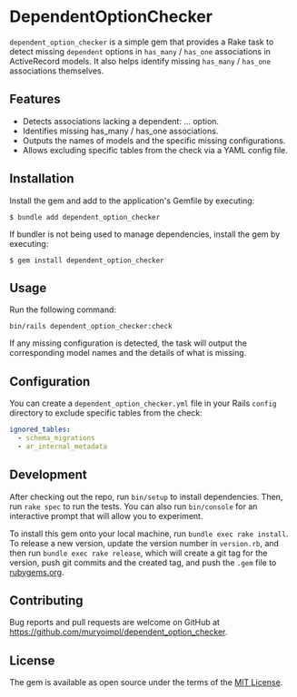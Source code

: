 # DependentOptionChecker

`dependent_option_checker` is a simple gem that provides a Rake task to detect missing `dependent` options in `has_many` / `has_one` associations in ActiveRecord models. It also helps identify missing `has_many` / `has_one` associations themselves.

## Features

- Detects associations lacking a dependent: ... option.
- Identifies missing has_many / has_one associations.
- Outputs the names of models and the specific missing configurations.
- Allows excluding specific tables from the check via a YAML config file.

## Installation

Install the gem and add to the application's Gemfile by executing:

    $ bundle add dependent_option_checker

If bundler is not being used to manage dependencies, install the gem by executing:

    $ gem install dependent_option_checker

## Usage

Run the following command:

```console
bin/rails dependent_option_checker:check
```

If any missing configuration is detected, the task will output the corresponding model names and the details of what is missing.


## Configuration

You can create a `dependent_option_checker.yml` file in your Rails `config` directory to exclude specific tables from the check:

```yaml
ignored_tables:
  - schema_migrations
  - ar_internal_metadata
```

## Development

After checking out the repo, run `bin/setup` to install dependencies. Then, run `rake spec` to run the tests. You can also run `bin/console` for an interactive prompt that will allow you to experiment.

To install this gem onto your local machine, run `bundle exec rake install`. To release a new version, update the version number in `version.rb`, and then run `bundle exec rake release`, which will create a git tag for the version, push git commits and the created tag, and push the `.gem` file to [rubygems.org](https://rubygems.org).

## Contributing

Bug reports and pull requests are welcome on GitHub at https://github.com/muryoimpl/dependent_option_checker.

## License

The gem is available as open source under the terms of the [MIT License](https://opensource.org/licenses/MIT).
